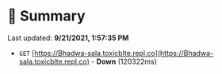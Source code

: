 # 📖 Summary
Last updated: **9/21/2021, 1:57:35 PM**

- `GET` [https://Bhadwa-sala.toxicblte.repl.co](https://Bhadwa-sala.toxicblte.repl.co) - **Down** (120322ms)
